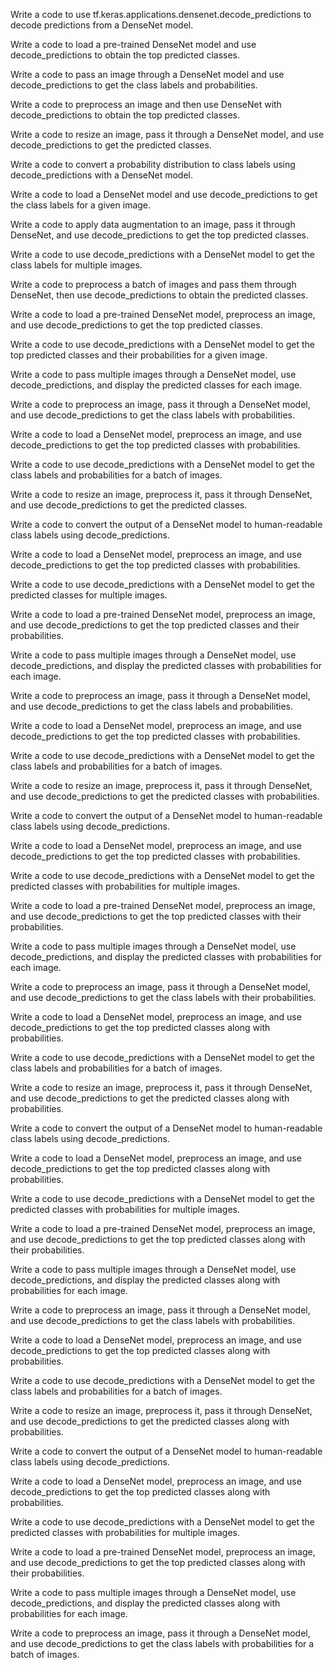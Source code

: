 Write a code to use tf.keras.applications.densenet.decode_predictions to decode predictions from a DenseNet model.

Write a code to load a pre-trained DenseNet model and use decode_predictions to obtain the top predicted classes.

Write a code to pass an image through a DenseNet model and use decode_predictions to get the class labels and probabilities.

Write a code to preprocess an image and then use DenseNet with decode_predictions to obtain the top predicted classes.

Write a code to resize an image, pass it through a DenseNet model, and use decode_predictions to get the predicted classes.

Write a code to convert a probability distribution to class labels using decode_predictions with a DenseNet model.

Write a code to load a DenseNet model and use decode_predictions to get the class labels for a given image.

Write a code to apply data augmentation to an image, pass it through DenseNet, and use decode_predictions to get the top predicted classes.

Write a code to use decode_predictions with a DenseNet model to get the class labels for multiple images.

Write a code to preprocess a batch of images and pass them through DenseNet, then use decode_predictions to obtain the predicted classes.

Write a code to load a pre-trained DenseNet model, preprocess an image, and use decode_predictions to get the top predicted classes.

Write a code to use decode_predictions with a DenseNet model to get the top predicted classes and their probabilities for a given image.

Write a code to pass multiple images through a DenseNet model, use decode_predictions, and display the predicted classes for each image.

Write a code to preprocess an image, pass it through a DenseNet model, and use decode_predictions to get the class labels with probabilities.

Write a code to load a DenseNet model, preprocess an image, and use decode_predictions to get the top predicted classes with probabilities.

Write a code to use decode_predictions with a DenseNet model to get the class labels and probabilities for a batch of images.

Write a code to resize an image, preprocess it, pass it through DenseNet, and use decode_predictions to get the predicted classes.

Write a code to convert the output of a DenseNet model to human-readable class labels using decode_predictions.

Write a code to load a DenseNet model, preprocess an image, and use decode_predictions to get the top predicted classes with probabilities.

Write a code to use decode_predictions with a DenseNet model to get the predicted classes for multiple images.

Write a code to load a pre-trained DenseNet model, preprocess an image, and use decode_predictions to get the top predicted classes and their probabilities.

Write a code to pass multiple images through a DenseNet model, use decode_predictions, and display the predicted classes with probabilities for each image.

Write a code to preprocess an image, pass it through a DenseNet model, and use decode_predictions to get the class labels and probabilities.

Write a code to load a DenseNet model, preprocess an image, and use decode_predictions to get the top predicted classes with probabilities.

Write a code to use decode_predictions with a DenseNet model to get the class labels and probabilities for a batch of images.

Write a code to resize an image, preprocess it, pass it through DenseNet, and use decode_predictions to get the predicted classes with probabilities.

Write a code to convert the output of a DenseNet model to human-readable class labels using decode_predictions.

Write a code to load a DenseNet model, preprocess an image, and use decode_predictions to get the top predicted classes with probabilities.

Write a code to use decode_predictions with a DenseNet model to get the predicted classes with probabilities for multiple images.

Write a code to load a pre-trained DenseNet model, preprocess an image, and use decode_predictions to get the top predicted classes with their probabilities.

Write a code to pass multiple images through a DenseNet model, use decode_predictions, and display the predicted classes with probabilities for each image.

Write a code to preprocess an image, pass it through a DenseNet model, and use decode_predictions to get the class labels with their probabilities.

Write a code to load a DenseNet model, preprocess an image, and use decode_predictions to get the top predicted classes along with probabilities.

Write a code to use decode_predictions with a DenseNet model to get the class labels and probabilities for a batch of images.

Write a code to resize an image, preprocess it, pass it through DenseNet, and use decode_predictions to get the predicted classes along with probabilities.

Write a code to convert the output of a DenseNet model to human-readable class labels using decode_predictions.

Write a code to load a DenseNet model, preprocess an image, and use decode_predictions to get the top predicted classes along with probabilities.

Write a code to use decode_predictions with a DenseNet model to get the predicted classes with probabilities for multiple images.

Write a code to load a pre-trained DenseNet model, preprocess an image, and use decode_predictions to get the top predicted classes along with their probabilities.

Write a code to pass multiple images through a DenseNet model, use decode_predictions, and display the predicted classes along with probabilities for each image.

Write a code to preprocess an image, pass it through a DenseNet model, and use decode_predictions to get the class labels with probabilities.

Write a code to load a DenseNet model, preprocess an image, and use decode_predictions to get the top predicted classes along with probabilities.

Write a code to use decode_predictions with a DenseNet model to get the class labels and probabilities for a batch of images.

Write a code to resize an image, preprocess it, pass it through DenseNet, and use decode_predictions to get the predicted classes along with probabilities.

Write a code to convert the output of a DenseNet model to human-readable class labels using decode_predictions.

Write a code to load a DenseNet model, preprocess an image, and use decode_predictions to get the top predicted classes along with probabilities.

Write a code to use decode_predictions with a DenseNet model to get the predicted classes with probabilities for multiple images.

Write a code to load a pre-trained DenseNet model, preprocess an image, and use decode_predictions to get the top predicted classes along with their probabilities.

Write a code to pass multiple images through a DenseNet model, use decode_predictions, and display the predicted classes along with probabilities for each image.

Write a code to preprocess an image, pass it through a DenseNet model, and use decode_predictions to get the class labels with probabilities for a batch of images.